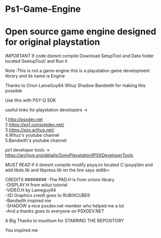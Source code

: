# Ps1-Game-Engine
# Open source game engine designed for original playstation

*IMPORTANT* If code doesnt compile Download SetupTool and Data folder located SeetupTool/ and Run it

Note :This is not a game engine this is a playstation game development library and its name is Engine

Thanks to Orion  LameGuy64  Wituz Shadow Bandwith for making this possible

Use this with PSY-Q SDK

useful links for playstation developers ->

1.http://psxdev.net                                                
2.https://ps1.consoledev.net/           
3.https://psx.arthus.net/           
4.Wituz's youtube channel           
5.Bandwith's youtube channel           

ps1 developer tools -> https://archive.org/details/SonyPlaystation1PSXDeveloperTools                  

*MUST READ* If it doesnt compile modify psyq.ini located C:\psyq\bin and add libds.lib and libpress.lib on the line says stdlib=

                                                                  
                                                                  
CREDITS
########
-The PAD.H is from orions library                                                               
-DISPLAY.H from wituz tutorial                                                               
-VIDEO.H by Lameguy64                                                               
-3D Graphics credit goes to RUBIXCUBE6                                                               
-Bandwith inspired me                                                               
-SHADOW a nice psxdev.net member who helped me a lot                                                               
-And a thanks goes to everyone on PSXDEV.NET                           

                                                       
A Big Thanks to insolitum for STARRING THE REPOSITORY       

You inspired me
